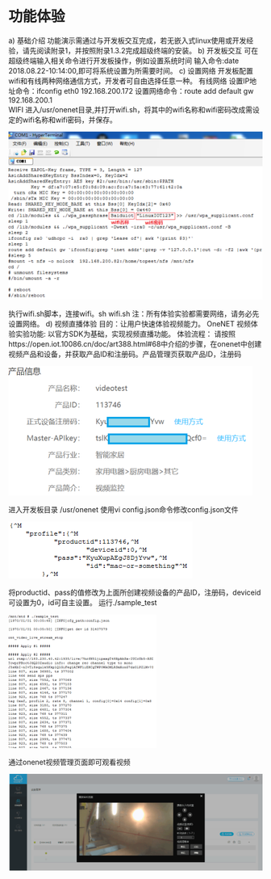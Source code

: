 # 功能体验
a) 基础介绍
功能演示需通过与开发板交互完成，若无嵌入式linux使用或开发经验，请先阅读附录1，并按照附录1.3.2完成超级终端的安装。
b) 开发板交互
可在超级终端输入相关命令进行开发板操作，例如设置系统时间
输入命令:date 2018.08.22-10:14:00,即可将系统设置为所需要时间。
c) 设置网络
开发板配置wifi和有线两种网络通信方式，开发者可自由选择任意一种。
有线网络
设置IP地址命令：ifconfig eth0 192.168.200.172
设置网络命令：route add default gw 192.168.200.1  
WIFI
进入/usr/onenet目录,并打开wifi.sh，将其中的wifi名称和wifi密码改成需设定的wifi名称和wifi密码，并保存。

![step1文件](step1.png)

执行wifi.sh脚本，连接wifi。sh wifi.sh
注：所有体验实验都需要网络，请务必先设置网络。
d) 视频直播体验
目的：让用户快速体验视频能力。
OneNET 视频体验实验功能:
以官方SDK为基础，实现视频直播功能。
体验流程：
请按照https://open.iot.10086.cn/doc/art388.html#68中介绍的步骤，在onenet中创建视频产品和设备，并获取产品ID和注册码。产品管理页获取产品ID，注册码

![step2文件](step2.png)

进入开发板目录 /usr/onenet
使用vi config.json命令修改config.json文件

![step3文件](step3.png)

将productid、pass的值修改为上面所创建视频设备的产品ID，注册码，deviceid可设置为0，id可自主设置。
运行./sample_test

![step4文件](step4.png)

通过onenet视频管理页面即可观看视频

![step5文件](step5.png)
